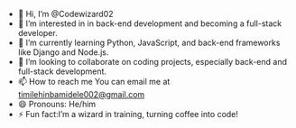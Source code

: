 - 👋 Hi, I’m @Codewizard02
- 👀 I’m interested in in back-end development and becoming a full-stack developer.
- 🌱 I’m currently learning  Python, JavaScript, and back-end frameworks like Django and Node.js.
- 💞️ I’m looking to collaborate on coding projects, especially back-end and full-stack development.
- 📫 How to reach me You can email me at timilehinbamidele002@gmail.com
- 😄 Pronouns: He/him
- ⚡ Fun fact:I’m a wizard in training, turning coffee into code!

<!---
Codewizard02/Codewizard02 is a ✨ special ✨ repository because its `README.md` (this file) appears on your GitHub profile.
You can click the Preview link to take a look at your changes.
--->
